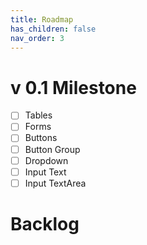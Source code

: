 ```yaml
---
title: Roadmap
has_children: false
nav_order: 3
---
```


# v 0.1 Milestone

- [ ] Tables
- [ ] Forms
- [ ] Buttons
- [ ] Button Group
- [ ] Dropdown
- [ ] Input Text
- [ ] Input TextArea

# Backlog
